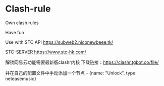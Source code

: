 # Clash-rule
Own clash rules

 Have fun
 
 Use with STC API
https://subweb2.niconewbeee.tk/

STC-SERVER
https://www.stc-hk.com/

解锁网易云功能需要最新版clashr内核 下载链接：https://clashr.tgbot.co/file/

并在自己的配置文件中手动添加一个节点  - {name: "Unlock", type: neteasemusic}
